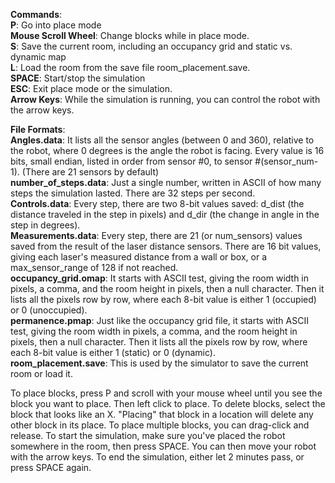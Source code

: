 **Commands**:<br/>
**P**: Go into place mode<br/>
**Mouse Scroll Wheel**: Change blocks while in place mode.<br/>
**S**: Save the current room, including an occupancy grid and static vs. dynamic map<br/>
**L**: Load the room from the save file room_placement.save.<br/>
**SPACE**: Start/stop the simulation<br/>
**ESC**: Exit place mode or the simulation.<br/>
**Arrow Keys**: While the simulation is running, you can control the robot with the arrow keys.<br/>

**File Formats**:<br/>
**Angles.data**: It lists all the sensor angles (between 0 and 360), relative to the robot, where 0 degrees is the angle the robot is facing. Every value is 16 bits, small endian, listed in order from sensor #0, to sensor #(sensor_num-1). (There are 21 sensors by default) <br/>
**number_of_steps.data**: Just a single number, written in ASCII of how many  steps the simulation lasted. There are 32 steps per second.<br/>
**Controls.data**: Every step, there are two 8-bit values saved: d_dist (the distance traveled in the step in pixels) and d_dir (the change in angle in the step in degrees).<br/>
**Measurements.data**: Every step, there are 21 (or num_sensors) values saved from the result of the laser distance sensors. There are 16 bit values, giving each laser's measured distance from a wall or box, or a max_sensor_range of 128 if not reached.<br/>
**occupancy_grid.omap**: It starts with ASCII test, giving the room width in pixels, a comma, and the room height in pixels, then a null character. Then it lists all the pixels row by row, where each 8-bit value is either 1 (occupied) or 0 (unoccupied).<br/>
**permanence.pmap**: Just like the occupancy grid file, it starts with ASCII test, giving the room width in pixels, a comma, and the room height in pixels, then a null character. Then it lists all the pixels row by row, where each 8-bit value is either 1 (static) or 0 (dynamic).<br/>
**room_placement.save**: This is used by the simulator to save the current room or load it.

To place blocks, press P and scroll with your mouse wheel until you see the block you want to place. Then left click to place. To delete blocks, select the block that looks like an X. "Placing" that block in a location will delete any other block in its place. To place multiple blocks, you can drag-click and release. To start the simulation, make sure you've placed the robot somewhere in the room, then press SPACE. You can then move your robot with the arrow keys. To end the simulation, either let 2 minutes pass, or press SPACE again. 




